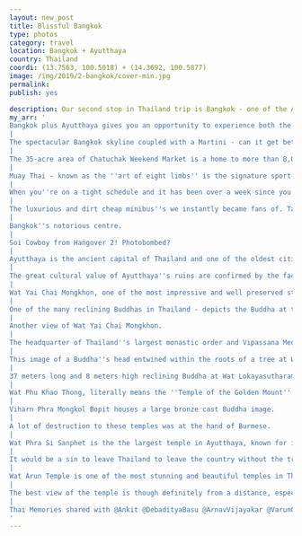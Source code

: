 ```yaml
---
layout: new_post
title: Blissful Bangkok
type: photos
category: travel
location: Bangkok + Ayutthaya
country: Thailand
coordi: (13.7563, 100.5018) + (14.3692, 100.5877)
image: /img/2019/2-bangkok/cover-min.jpg
permalink:
publish: yes

description: Our second stop in Thailand trip is Bangkok - one of the Asia's most cosmopolitan cities with magnificent temples and palaces, authentic canals, busy markets and a vibrant nightlife that has something for everyone.
my_arr: '
Bangkok plus Ayutthaya gives you an opportunity to experience both the modern and ancient historic centres of Thailand together.
|
The spectacular Bangkok skyline coupled with a Martini - can it get better? Rooftop Bar at Grand China Hotel.
|
The 35-acre area of Chatuchak Weekend Market is a home to more than 8,000 market stalls, making it one of the largest markets in Asia.
|
Muay Thai - known as the ''art of eight limbs'' is the signature sport of Thailand. It''s a surreal experience to witness it live with all the betting going on everywhere. Can''t miss this. <br><a href="https://www.instagram.com/p/BujCBxuHOaT/" target="_blank">See video here.</a>
|
When you''re on a tight schedule and it has been over a week since you last slept over 4 hrs in a day.
|
The luxurious and dirt cheap minibus''s we instantly became fans of. Take a bow Toyota.
|
Bangkok''s notorious centre.
|
Soi Cowboy from Hangover 2! Photobombed?
|
Ayutthaya is the ancient capital of Thailand and one of the oldest cities in south east Asia. It was the capital of Siamese kingdom that existed from in the 14th century, before ending up in ruins in 18th century as a result of multiple wars with Myanmar and Cambodia.
|
The great cultural value of Ayutthaya''s ruins are confirmed by the fact that it is an UNESCO World Heritage Site.
|
Wat Yai Chai Mongkhon, one of the most impressive and well preserved stupa.
|
One of the many reclining Buddhas in Thailand - depicts the Buddha at the time of his death as he enters Nirvana.
|
Another view of Wat Yai Chai Mongkhon.
|
The headquarter of Thailand''s largest monastic order and Vipassana Meditation centre, Wat Mahathat is an important centre for the study of Buddhism and meditation.
|
This image of a Buddha''s head entwined within the roots of a tree at Wat Mahathat is one of the most recognizable images from Thailand.
|
37 meters long and 8 meters high reclining Buddha at Wat Lokayasutharam seems to be the biggest in the city of Ayutthaya.
|
Wat Phu Khao Thong, literally means the ''Temple of the Golden Mount'' rises more than 100 feet above the ground and offers a great view of the city.
|
Viharn Phra Mongkol Bopit houses a large bronze cast Buddha image.
|
A lot of destruction to these temples was at the hand of Burmese.
|
Wat Phra Si Sanphet is the the largest temple in Ayutthaya, known for its distinctive row of restored chedis (Thai-style stupas). Apparently, the 3 stupas incorporate the 3 famous styles: Thai, Cambodian and Burmese.
|
It would be a sin to leave Thailand to leave the country without the traditional Thai massage.
|
Wat Arun Temple is one of the most stunning and beautiful temples in Thailand. The 70-meter tall grand pagoda is beautifully decorated with tiny pieces of colored glass and Chinese porcelain placed delicately into intricate patterns.
|
The best view of the temple is though definitely from a distance, especially from the Chao Phraya river.
|
Thai Memories shared with @Ankit @DebadityaBasu @ArnavVijayakar @VarunGoyal
'
---
```

<!-- http://compressjpeg.com -->
<!-- http://compressimage.toolur.com/ 1024, 400-->

